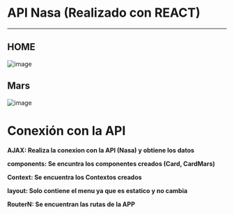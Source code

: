 
 <h1>API Nasa (Realizado con REACT)</h1>                            

<hr />


<h2>HOME</h2>

![image](https://user-images.githubusercontent.com/99273526/194172815-d608c253-eaff-4ba9-bd72-44e89ce1f2c6.png)


<h2>Mars</h2>

![image](https://user-images.githubusercontent.com/99273526/194173190-c1e72d04-b0fa-401e-a160-ec6eb3b156b3.png)




<h1>Conexión con la API </h1>

<p><b>AJAX:<b> Realiza la conexion con la API (Nasa) y obtiene los datos</p>
<p><b>components:<b> Se encuntra los componentes creados (Card, CardMars)</p>
<p><b>Context:<b> Se encuentra los Contextos creados</p>
<p><b>layout:<b> Solo contiene el menu ya que es estatico y no cambia</p>
<p><b>RouterN:<b> Se encuentran las rutas de la APP </p>


